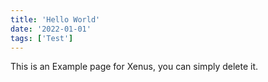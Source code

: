 ```yaml
---
title: 'Hello World'
date: '2022-01-01'
tags: ['Test']
---
```


This is an Example page for Xenus, you can simply delete it.